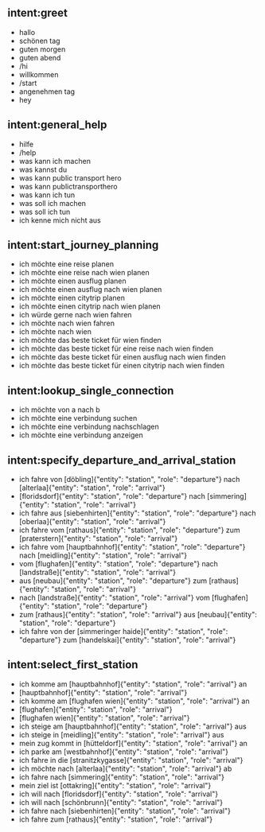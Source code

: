 ## intent:greet
- hallo
- schönen tag
- guten morgen
- guten abend
- /hi
- willkommen
- /start
- angenehmen tag
- hey

## intent:general_help
- hilfe
- /help
- was kann ich machen
- was kannst du
- was kann public transport hero
- was kann publictransporthero
- was kann ich tun
- was soll ich machen
- was soll ich tun
- ich kenne mich nicht aus

## intent:start_journey_planning
- ich möchte eine reise planen
- ich möchte eine reise nach wien planen
- ich möchte einen ausflug planen
- ich möchte einen ausflug nach wien planen
- ich möchte einen citytrip planen
- ich möchte einen citytrip nach wien planen
- ich würde gerne nach wien fahren
- ich möchte nach wien fahren
- ich möchte nach wien
- ich möchte das beste ticket für wien finden
- ich möchte das beste ticket für eine reise nach wien finden
- ich möchte das beste ticket für einen ausflug nach wien finden
- ich möchte das beste ticket für einen citytrip nach wien finden

## intent:lookup_single_connection
- ich möchte von a nach b
- ich möchte eine verbindung suchen
- ich möchte eine verbindung nachschlagen
- ich möchte eine verbindung anzeigen

## intent:specify_departure_and_arrival_station
- ich fahre von [döbling]{"entity": "station", "role": "departure"} nach [alterlaa]{"entity": "station", "role": "arrival"}
- [floridsdorf]{"entity": "station", "role": "departure"} nach [simmering]{"entity": "station", "role": "arrival"}
- ich fahre aus [siebenhirten]{"entity": "station", "role": "departure"} nach [oberlaa]{"entity": "station", "role": "arrival"}
- ich fahre vom [rathaus]{"entity": "station", "role": "departure"} zum [praterstern]{"entity": "station", "role": "arrival"}
- ich fahre vom [hauptbahnhof]{"entity": "station", "role": "departure"} nach [meidling]{"entity": "station", "role": "arrival"}
- vom [flughafen]{"entity": "station", "role": "departure"} nach [landstraße]{"entity": "station", "role": "arrival"}
- aus [neubau]{"entity": "station", "role": "departure"} zum [rathaus]{"entity": "station", "role": "arrival"}
- nach [landstraße]{"entity": "station", "role": "arrival"} vom [flughafen]{"entity": "station", "role": "departure"}
- zum [rathaus]{"entity": "station", "role": "arrival"} aus [neubau]{"entity": "station", "role": "departure"}
- ich fahre von der [simmeringer haide]{"entity": "station", "role": "departure"} zum [handelskai]{"entity": "station", "role": "arrival"}

## intent:select_first_station
- ich komme am [hauptbahnhof]{"entity": "station", "role": "arrival"} an
- [hauptbahnhof]{"entity": "station", "role": "arrival"}
- ich komme am [flughafen wien]{"entity": "station", "role": "arrival"} an
- [flughafen]{"entity": "station", "role": "arrival"}
- [flughafen wien]{"entity": "station", "role": "arrival"}
- ich steige am [hauptbahnhof]{"entity": "station", "role": "arrival"} aus
- ich steige in [meidling]{"entity": "station", "role": "arrival"} aus
- mein zug kommt in [hütteldorf]{"entity": "station", "role": "arrival"} an
- ich parke am [westbahnhof]{"entity": "station", "role": "arrival"}
- ich fahre in die [stranitzkygasse]{"entity": "station", "role": "arrival"}
- ich möchte nach [alterlaa]{"entity": "station", "role": "arrival"} ab
- ich fahre nach [simmering]{"entity": "station", "role": "arrival"}
- mein ziel ist [ottakring]{"entity": "station", "role": "arrival"}
- ich will nach [floridsdorf]{"entity": "station", "role": "arrival"}
- ich will nach [schönbrunn]{"entity": "station", "role": "arrival"}
- ich fahre nach [siebenhirten]{"entity": "station", "role": "arrival"}
- ich fahre zum [rathaus]{"entity": "station", "role": "arrival"}
